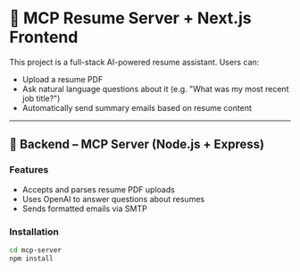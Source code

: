 # 📄 MCP Resume Server + Next.js Frontend

This project is a full-stack AI-powered resume assistant. Users can:

- Upload a resume PDF
- Ask natural language questions about it (e.g. "What was my most recent job title?")
- Automatically send summary emails based on resume content

---

## 🧠 Backend – MCP Server (Node.js + Express)

### Features

- Accepts and parses resume PDF uploads
- Uses OpenAI to answer questions about resumes
- Sends formatted emails via SMTP

### Installation

```bash
cd mcp-server
npm install
